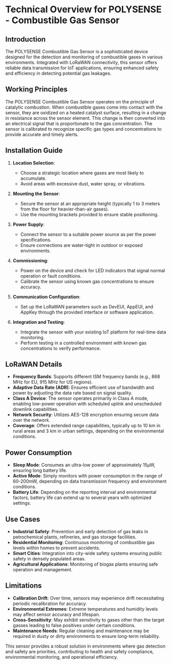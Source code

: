 # Technical Overview for POLYSENSE - Combustible Gas Sensor

## Introduction

The POLYSENSE Combustible Gas Sensor is a sophisticated device designed for the detection and monitoring of combustible gases in various environments. Integrated with LoRaWAN connectivity, this sensor offers reliable data transmission for IoT applications, ensuring enhanced safety and efficiency in detecting potential gas leakages.

## Working Principles

The POLYSENSE Combustible Gas Sensor operates on the principle of catalytic combustion. When combustible gases come into contact with the sensor, they are oxidized on a heated catalyst surface, resulting in a change in resistance across the sensor element. This change is then converted into an electrical signal that is proportionate to the gas concentration. The sensor is calibrated to recognize specific gas types and concentrations to provide accurate and timely alerts.

## Installation Guide

1. **Location Selection**:
   - Choose a strategic location where gases are most likely to accumulate.
   - Avoid areas with excessive dust, water spray, or vibrations.

2. **Mounting the Sensor**:
   - Secure the sensor at an appropriate height (typically 1 to 3 meters from the floor for heavier-than-air gases).
   - Use the mounting brackets provided to ensure stable positioning.

3. **Power Supply**:
   - Connect the sensor to a suitable power source as per the power specifications.
   - Ensure connections are water-tight in outdoor or exposed environments.

4. **Commissioning**:
   - Power on the device and check for LED indicators that signal normal operation or fault conditions.
   - Calibrate the sensor using known gas concentrations to ensure accuracy.

5. **Communication Configuration**:
   - Set up the LoRaWAN parameters such as DevEUI, AppEUI, and AppKey through the provided interface or software application.

6. **Integration and Testing**:
   - Integrate the sensor with your existing IoT platform for real-time data monitoring.
   - Perform testing in a controlled environment with known gas concentrations to verify performance.

## LoRaWAN Details

- **Frequency Bands**: Supports different ISM frequency bands (e.g., 868 MHz for EU, 915 MHz for US regions).
- **Adaptive Data Rate (ADR)**: Ensures efficient use of bandwidth and power by adjusting the data rate based on signal quality.
- **Class A Device**: The sensor operates primarily in Class A mode, enabling low-power operation with scheduled uplink and unscheduled downlink capabilities.
- **Network Security**: Utilizes AES-128 encryption ensuring secure data over the network.
- **Coverage**: Offers extended range capabilities, typically up to 10 km in rural areas and 3 km in urban settings, depending on the environmental conditions.

## Power Consumption

- **Sleep Mode**: Consumes an ultra-low power of approximately 15µW, ensuring long battery life.
- **Active Mode**: Simply monitors with power consumption in the range of 60-200mW, depending on data transmission frequency and environment conditions.
- **Battery Life**: Depending on the reporting interval and environmental factors, battery life can extend up to several years with optimized settings.

## Use Cases

- **Industrial Safety**: Prevention and early detection of gas leaks in petrochemical plants, refineries, and gas storage facilities.
- **Residential Monitoring**: Continuous monitoring of combustible gas levels within homes to prevent accidents.
- **Smart Cities**: Integration into city-wide safety systems ensuring public safety in densely populated areas.
- **Agricultural Applications**: Monitoring of biogas plants ensuring safe operation and management.

## Limitations

- **Calibration Drift**: Over time, sensors may experience drift necessitating periodic recalibration for accuracy.
- **Environmental Extremes**: Extreme temperatures and humidity levels may affect sensor accuracy and lifespan.
- **Cross-Sensitivity**: May exhibit sensitivity to gases other than the target gasses leading to false positives under certain conditions.
- **Maintenance Needs**: Regular cleaning and maintenance may be required in dusty or dirty environments to ensure long-term reliability.

This sensor provides a robust solution in environments where gas detection and safety are priorities, contributing to health and safety compliance, environmental monitoring, and operational efficiency.